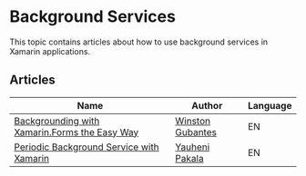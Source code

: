 # Background Services

This topic contains articles about how to use background services in Xamarin applications.

## Articles

Name | Author | Language
---- | ------ | --------
[Backgrounding with Xamarin.Forms the Easy Way](https://winstongubantes.blogspot.com/2018/09/backgrounding-with-xamarinforms-easy-way.html) | [Winston Gubantes](https://plus.google.com/+WinstonGubantes) | EN
[Periodic Background Service with Xamarin](https://github.com/wcoder/PeriodicBackgroundService) | [Yauheni Pakala](https://evgeniy.pakalo.name/) | EN